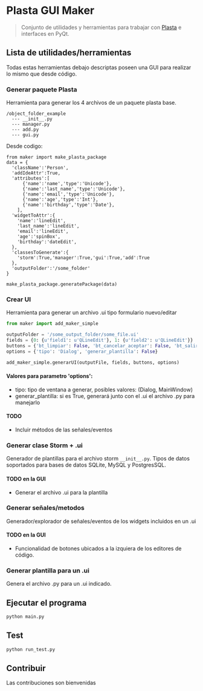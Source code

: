 # Plasta GUI Maker

> Conjunto de utilidades y herramientas para trabajar con [Plasta](https://github.com/informaticameg/plasta) e interfaces en PyQt.

## Lista de utilidades/herramientas

Todas estas herramientas debajo descriptas poseen una GUI para realizar lo mismo que desde código.
### Generar paquete Plasta
Herramienta para generar los 4 archivos de un paquete plasta base.

```
/object_folder_example
  --- __init__.py
  --- manager.py
  --- add.py
  --- gui.py
```
Desde codigo:

<pre><code>from maker import make_plasta_package
data = {
  'className':'Person',
  'addIdeAttr':True,
  'attributes':[
      {'name':'name','type':'Unicode'},
      {'name':'last_name','type':'Unicode'},
      {'name':'email','type':'Unicode'},
      {'name':'age','type':'Int'},
      {'name':'birthday','type':'Date'},
    ],
  'widgetToAttr':{
    'name':'lineEdit',
    'last_name':'lineEdit',
    'email':'lineEdit',
    'age':'spinBox',
    'birthday':'dateEdit',
  },
  'classesToGenerate':{
    'storm':True,'manager':True,'gui':True,'add':True
  },
  'outputFolder':'/some_folder'
}

make_plasta_package.generatePackage(data)</pre></code>


### Crear UI

Herramienta para generar un archivo .ui tipo formulario nuevo/editar

```python
from maker import add_maker_simple

outputFolder = '/some_output_folder/some_file.ui'
fields = {0: {u'field1': u'QLineEdit'}, 1: {u'field2': u'QLineEdit'}}
buttons = {'bt_limpiar': False, 'bt_cancelar_aceptar': False, 'bt_salir_guardar': True, 'bt_salir_aceptar': False}
options = {'tipo': 'Dialog', 'generar_plantilla': False}

add_maker_simple.generarUI(outputFile, fields, buttons, options)
```

#### Valores para parametro 'options':
- tipo: tipo de ventana a generar, posibles valores: (Dialog, MainWindow)
- generar_plantilla: si es True, generará junto con el .ui el archivo .py para manejarlo

#### TODO
- Incluir métodos de las señales/eventos

### Generar clase Storm + .ui

Generador de plantillas para el archivo storm `__init__.py`. Tipos de datos soportados para bases de datos SQLite, MySQL y PostgresSQL.

#### TODO en la GUI
- Generar el archivo .ui para la plantilla 

### Generar señales/metodos

Generador/explorador de señales/eventos de los widgets incluidos en un .ui

#### TODO en la GUI
- Funcionalidad de botones ubicados a la izquiera de los editores de código.

### Generar plantilla para un .ui

Genera el archivo .py para un .ui indicado.


## Ejecutar el programa
```python 
python main.py
```

## Test

```python 
python run_test.py
```

## Contribuir

Las contribuciones son bienvenidas